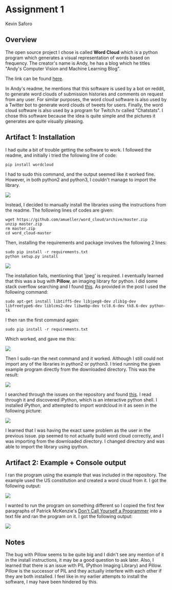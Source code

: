 # Assignment 1 
Kevin Saforo

## Overview

The open source project I chose is called **Word Cloud** which is a python program which generates a visual representation of words based on frequency. The creator's name is Andy, he has a blog which he titles "Andy's Computer Vision and Machine Learning Blog". 

The link can be found [here](peekaboo-vision.blogspot.ca).

In Andy's readme, he mentions that this software is used by a bot on reddit, to generate word clouds of submission histories and comments on request from any user. For similar purposes, the word cloud software is also used by a Twitter bot to generate word clouds of tweets for users. Finally, the word cloud software is also used by a program for Twitch.tv called "Chatstats". I chose this software because the idea is quite simple and the pictures it generates are quite visually pleasing.

## Artifact 1: Installation

I had quite a bit of trouble getting the software to work. I followed the readme, and initially i tried the following line of code:

    pip install wordcloud

I had to sudo this command, and the output seemed like it worked fine. However, in both python2 and python3, I couldn't manage to import the library.

![](http://i.imgur.com/AZgxO7B.png)

Instead, I decided to manually install the libraries using the instructions from the readme. The following lines of codes are given:

    wget https://github.com/amueller/word_cloud/archive/master.zip
    unzip master.zip
    rm master.zip
    cd word_cloud-master

Then, installing the requirements and package involves the following 2 lines:

    sudo pip install -r requirements.txt
    python setup.py install
    
![](http://i.imgur.com/NZof6Fo.png)

The installation fails, mentioning that 'jpeg' is required. I eventually learned that this was a bug with **Pillow**, an imaging library for python. I did some stack overflow searching and I found [this](http://stackoverflow.com/questions/34631806/fail-during-installation-of-pillow-python-module-in-linux). As provided in the post I used the following command:

    sudo apt-get install libtiff5-dev libjpeg8-dev zlib1g-dev libfreetype6-dev liblcms2-dev libwebp-dev tcl8.6-dev tk8.6-dev python-tk

I then ran the first command again:
    
    sudo pip install -r requirements.txt
  
Which worked, and gave me this:

![](http://i.imgur.com/PJSrXvZ.png)

Then I sudo-ran the next command and it worked. Although I still could not import any of the libraries in python2 or python3. I tried running the given example program directly from the downloaded directory. This was the result:

![](http://i.imgur.com/DshauvC.png)

I searched through the issues on the repository and found [this](https://github.com/amueller/word_cloud/issues/125). I read through it and discovered iPython, which is an interactive python shell. I installed iPython, and attempted to import wordcloud in it as seen in the following picture:

![](http://i.imgur.com/69KXHRw.png)

I learned that I was having the exact same problem as the user in the previous issue. pip seemed to not actually build word cloud correctly, and I was importing from the downloaded directory. I changed directory and was able to import the library using ipython.

## Artifact 2: Example + Console output

I ran the program using the example that was included in the repository. The example used the US constitution and created a word cloud from it. I got the following output:

![](http://i.imgur.com/hWtNq4u.png)

I wanted to run the program on something different so I copied the first few paragraphs of Patrick McKenzie's [Don't Call Yourself a Programmer](http://www.kalzumeus.com/2011/10/28/dont-call-yourself-a-programmer/) into a text file and ran the program on it. I got the following output:

![](http://i.imgur.com/iuHrs2G.png)

## Notes

The bug with Pillow seems to be quite big and I didn't see any mention of it in the install instructions, it may be a good question to ask later. Also, I learned that there is an issue with PIL (Python Imaging Library) and Pillow. Pillow is the successor of PIL and they actually interfere with each other if they are both installed. I feel like in my earlier attempts to install the software, I may have been hindered by this. 


